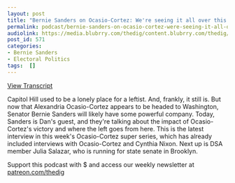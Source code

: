 ```yaml
---
layout: post
title: "Bernie Sanders on Ocasio-Cortez: We're seeing it all over this country"
permalink: podcast/bernie-sanders-on-ocasio-cortez-were-seeing-it-all-over-this-country/
audiolink: https://media.blubrry.com/thedig/content.blubrry.com/thedig/The_Dig_-_EP_129_-_BernieAOC.mp3
post_id: 571
categories: 
- Bernie Sanders
- Electoral Politics
tags:  []
---
```


[View Transcript](https://www.jacobinmag.com/2018/07/bernie-sanders-interview-alexandria-ocasio-cortez)


Capitol Hill used to be a lonely place for a leftist. And, frankly, it still is. But now that Alexandria Ocasio-Cortez appears to be headed to Washington, Senator Bernie Sanders will likely have some powerful company. Today, Sanders is Dan's guest, and they're talking about the impact of Ocasio-Cortez's victory and where the left goes from here. This is the latest interview in this week's Ocasio-Cortez super series, which has already included interviews with Ocasio-Cortez and Cynthia Nixon. Next up is DSA member Julia Salazar, who is running for state senate in Brooklyn.

Support this podcast with $ and access our weekly newsletter at [patreon.com/thedig](patreon.com/thedig)